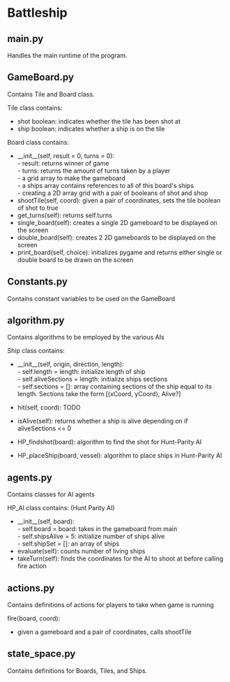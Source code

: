 # Battleship

## main.py
Handles the main runtime of the program.

## GameBoard.py
Contains Tile and Board class.

Tile class contains:
  - shot boolean: indicates whether the tile has been shot at
  - ship boolean: indicates whether a ship is on the tile

Board class contains:
  - \_\_init__(self, result = 0, turns = 0): 
        <br>- result: returns winner of game
        <br>- turns: returns the amount of turns taken by a player
        <br>- a grid array to make the gameboard
        <br>- a ships array contains references to all of this board's ships
        <br>- creating a 2D array grid with a pair of booleans of shot and shop
  - shootTile(self, coord): given a pair of coordinates, sets the tile boolean of shot to true
  - get_turns(self): returns self.turns
  - single_board(self): creates a single 2D gameboard to be displayed on the screen
  - double_board(self): creates 2 2D gameboards to be displayed on the screen
  - print_board(self, choice): initializes pygame and returns either single or
                               double board to be drawn on the screen
                        
## Constants.py
Contains constant variables to be used on the GameBoard

## algorithm.py
Contains algorithms to be employed by the various AIs

Ship class contains:
  - \_\_init__(self, origin, direction, length):
        <br>- self.length = length: initialize length of ship
        <br>- self.aliveSections = length: initialize ships sections
        <br>- self.sections = []: array containing sections of the ship equal to its length. Sections take the form [(xCoord, yCoord), Alive?]
  - hit(self, coord): TODO
  - isAlive(self): returns whether a ship is alive depending on if aliveSections <= 0

- HP_findshot(board): algorithm to find the shot for Hunt-Parity AI
- HP_placeShip(board, vessel): algorithm to place ships in Hunt-Parity AI

## agents.py
Contains classes for AI agents

HP_AI class contains: (Hunt Parity AI)
  - \_\_init__(self, board):
        <br>- self.board = board: takes in the gameboard from main
        <br>- self.shipsAlive = 5: initialize number of ships alive
        <br>- self.shipSet = []: an array of ships
  - evaluate(self): counts number of living ships
  - takeTurn(self): finds the coordinates for the AI to shoot at before calling fire action

## actions.py
Contains definitions of actions for players to take when game is running

fire(board, coord):
  - given a gameboard and a pair of coordinates, calls shootTile



## state_space.py
Contains definitions for Boards, Tiles, and Ships.
